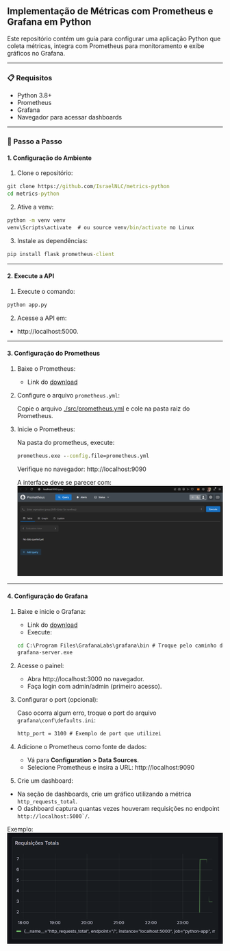 ## Implementação de Métricas com Prometheus e Grafana em Python

Este repositório contém um guia para configurar uma aplicação Python que coleta métricas, integra com Prometheus para monitoramento e exibe gráficos no Grafana.

<hr>

### 📋 Requisitos

- Python 3.8+
- Prometheus
- Grafana
- Navegador para acessar dashboards

<hr>

### 🚀 Passo a Passo

#### 1. Configuração do Ambiente

1. Clone o repositório:
```cmd
git clone https://github.com/IsraelNLC/metrics-python
cd metrics-python
```

2. Ative a venv:
```cmd
python -m venv venv
venv\Scripts\activate  # ou source venv/bin/activate no Linux
```

3. Instale as dependências:
```cmd
pip install flask prometheus-client
```

<hr>

#### 2. Execute a API
1. Execute o comando: 
```cmd
python app.py
```

2. Acesse a API em:
- http://localhost:5000.

<hr>

#### 3. Configuração do Prometheus
1. Baixe o Prometheus:
    - Link do [download](https://prometheus.io/download/)

2. Configure o arquivo ``prometheus.yml``:

    Copie o arquivo [./src/prometheus.yml](./src/prometheus.yml) e cole na pasta raiz do Prometheus.

3. Inicie o Prometheus:

    Na pasta do prometheus, execute:
    ```cmd
    prometheus.exe --config.file=prometheus.yml
    ```

    Verifique no navegador: http://localhost:9090

    A interface deve se parecer com:
    ![alt text](./imgs/prometheus.png)

<hr>

#### 4. Configuração do Grafana

1. Baixe e inicie o Grafana:
    - Link do [download](https://grafana.com/grafana/download)
    - Execute:
    ```cmd
    cd C:\Program Files\GrafanaLabs\grafana\bin # Troque pelo caminho da sua pasta do grafana
    grafana-server.exe
    ```

2. Acesse o painel:
    - Abra http://localhost:3000 no navegador.
    - Faça login com admin/admin (primeiro acesso).

3. Configurar o port (opcional):
    
    Caso ocorra algum erro, troque o port do arquivo ``grafana\conf\defaults.ini``:
    ```cmd
    http_port = 3100 # Exemplo de port que utilizei
    ```

4. Adicione o Prometheus como fonte de dados:
    - Vá para **Configuration > Data Sources**.
    - Selecione Prometheus e insira a URL: http://localhost:9090

5. Crie um dashboard:

- Na seção de dashboards, crie um gráfico utilizando a métrica ``http_requests_total``.
- O dashboard captura quantas vezes houveram requisições no endpoint ``http://localhost:5000`/``.

Exemplo: ![alt text](./imgs/dashboard.png)